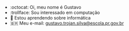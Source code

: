- :octocat: Oi, meu nome é Gustavo
- :trollface: Sou interessado em computação
- :checkered_flag: Estou aprendendo sobre informática
- :brazil: Meu e-mail: gustavo.trojan.silva@escola.pr.gov.br

<!---
G5stav0/G5stav0 is a ✨ special ✨ repository because its `README.md` (this file) appears on your GitHub profile.
You can click the Preview link to take a look at your changes.
--->
